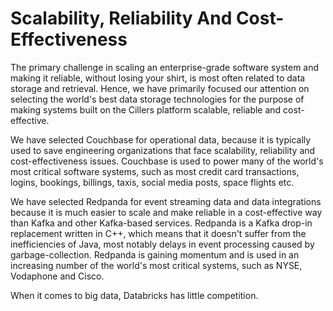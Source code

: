 # Scalability, Reliability And Cost-Effectiveness

The primary challenge in scaling an enterprise-grade software system and making it reliable, without losing your shirt, is most often related to data storage and retrieval. Hence, we have primarily focused our attention on selecting the world's best data storage technologies for the purpose of making systems built on the Cillers platform scalable, reliable and cost-effective.

We have selected Couchbase for operational data, because it is typically used to save engineering organizations that face scalability, reliability and cost-effectiveness issues. Couchbase is used to power many of the world's most critical software systems, such as most credit card transactions, logins, bookings, billings, taxis, social media posts, space flights etc.&#x20;

We have selected Redpanda for event streaming data and data integrations because it is much easier to scale and make reliable in a cost-effective way than Kafka and other Kafka-based services. Redpanda is a Kafka drop-in replacement written in C++, which means that it doesn't suffer from the inefficiencies of Java, most notably delays in event processing caused by garbage-collection. Redpanda is gaining momentum and is used in an increasing number of the world's most critical systems, such as NYSE, Vodaphone and Cisco.

When it comes to big data, Databricks has little competition.  &#x20;
